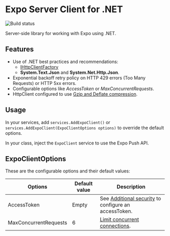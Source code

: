 # Expo Server Client for .NET

![Build status](https://github.com/pbr1111/expo-server-sdk-dotnet/actions/workflows/main.yml/badge.svg?branch=main)

Server-side library for working with Expo using .NET.

## Features
- Use of .NET best practices and recommendations:   
    - [IHttpClientFactory](https://docs.microsoft.com/en-us/dotnet/architecture/microservices/implement-resilient-applications/use-httpclientfactory-to-implement-resilient-http-requests)
    - __System.Text.Json__ and __System.Net.Http.Json__.
- Exponential backoff retry policy on HTTP 429 errors (Too Many Requests) or HTTP 5xx errors. 
- Configurable options like _AccessToken_ or _MaxConcurrentRequests_.
- HttpClient configured to use [Gzip and Deflate compression](https://docs.expo.dev/push-notifications/sending-notifications/#http2-api).

## Usage

In your services, add `services.AddExpoClient()` or `services.AddExpoClient(ExpoClientOptions options)` to override the default options. 

In your class, inject the `ExpoClient` service to use the Expo Push API. 

## ExpoClientOptions

These are the configurable options and their default values:

|Options | Default value | Description |
|---|---|---|
| AccessToken | Empty | See [Additional security](https://docs.expo.dev/push-notifications/sending-notifications/#additional-security) to configure an accessToken.
| MaxConcurrentRequests | 6 | [Limit concurrent connections](https://docs.expo.dev/push-notifications/sending-notifications/#limit-concurrent-connections).
